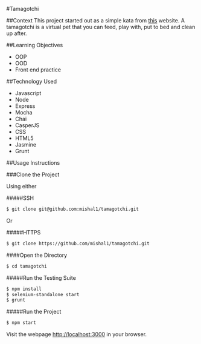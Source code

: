 #Tamagotchi

##Context
This project started out as a simple kata from [this](http://agilekatas.co.uk/katas/tamagotchi-kata.html) website. A tamagotchi is a virtual pet that you can feed, play with, put to bed and clean up after.

##Learning Objectives
- OOP
- OOD
- Front end practice

##Technology Used
- Javascript
- Node
- Express
- Mocha
- Chai
- CasperJS
- CSS
- HTML5
- Jasmine
- Grunt

##Usage Instructions 

###Clone the Project

Using either

#####SSH

```sh
$ git clone git@github.com:mishal1/tamagotchi.git
```
Or

#####HTTPS
```sh
$ git clone https://github.com/mishal1/tamagotchi.git
```
####Open the Directory

```sh
$ cd tamagotchi
```

#####Run the Testing Suite

```sh
$ npm install
$ selenium-standalone start
$ grunt
```

#####Run the Project

```sh
$ npm start
```

Visit the webpage [http://localhost:3000](http://localhost:3000/) in your
browser.

